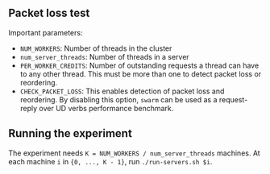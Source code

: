 ## Packet loss test
Important parameters:
 * `NUM_WORKERS`: Number of threads in the cluster
 * `num_server_threads`: Number of threads in a server
 * `PER_WORKER_CREDITS`: Number of outstanding requests a thread can have to
   any other thread. This must be more than one to detect packet loss or
   reordering.
 * `CHECK_PACKET_LOSS`: This enables detection of packet loss and reordering.
   By disabling this option, `swarm` can be used as a request-reply over UD verbs
   performance benchmark.

## Running the experiment
The experiment needs `K = NUM_WORKERS / num_server_threads` machines. At each
machine `i` in `{0, ..., K - 1}`, run `./run-servers.sh $i`.
